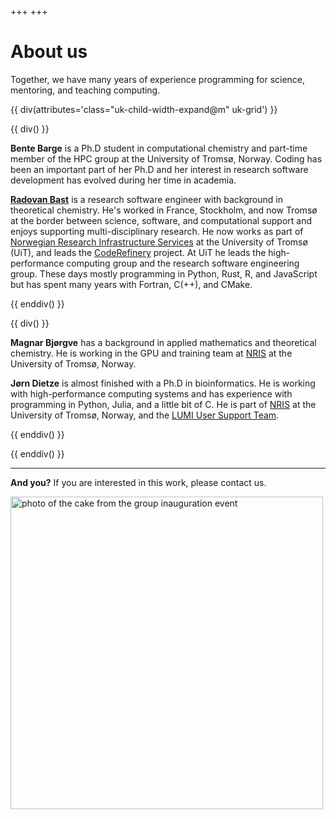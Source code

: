 +++
+++

# About us

Together, we have many years of experience programming for science, mentoring,
and teaching computing.

{{ div(attributes='class="uk-child-width-expand@m" uk-grid') }}

{{ div() }}

**Bente Barge** is a Ph.D student in computational chemistry and part-time member of the HPC group at the University of Tromsø, Norway. Coding has been an important part of her Ph.D and her interest in research software development has evolved during her time in academia.

**[Radovan Bast](https://bast.fr)** is a research software engineer with
background in theoretical chemistry. He's worked in France, Stockholm, and now
Tromsø at the border between science, software, and computational support and
enjoys supporting multi-disciplinary research. He now works as part of
[Norwegian Research Infrastructure Services](https://documentation.sigma2.no/)
at the University of Tromsø (UiT), and leads the
[CodeRefinery](https://coderefinery.org) project. At UiT he leads the
high-performance computing group and the research software engineering group.
These days mostly programming in Python, Rust, R, and JavaScript but has spent
many years with Fortran, C(++), and CMake.

{{ enddiv() }}

{{ div() }}

**Magnar Bjørgve** has a background in applied mathematics and theoretical chemistry.
He is working in the GPU and training team at [NRIS](https://documentation.sigma2.no/)
at the University of Tromsø, Norway.

**Jørn Dietze** is almost finished with a Ph.D in bioinformatics.
He is working with high-performance computing systems and
has experience with programming in Python, Julia, and a little bit of C.
He is part of [NRIS](https://documentation.sigma2.no/)
at the University of Tromsø, Norway, and the
[LUMI User Support Team](https://www.lumi-supercomputer.eu/).

{{ enddiv() }}

{{ enddiv() }}

---

**And you?** If you are interested in this work, please contact us.

<img src="/cake.jpg" alt="photo of the cake from the group inauguration event" width="500px"/>
